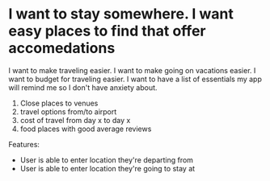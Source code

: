 # I want to stay somewhere. I want easy places to find that offer accomedations
I want to make traveling easier. I want to make going on vacations easier.
I want to budget for traveling easier. I want to have a list of essentials my app will remind me so I don't have anxiety about. 


1. Close places to venues
2. travel options from/to airport
3. cost of travel from day x to day x
4. food places with good average reviews

Features:
- User is able to enter location they're departing from
- User is able to enter location they're going to stay at